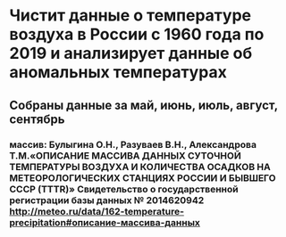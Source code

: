 # Чистит данные о температуре воздуха в России с 1960 года по 2019 и анализирует данные об аномальных температурах
## Cобраны данные за май, июнь, июль, август, сентябрь
### массив: Булыгина О.Н., Разуваев В.Н., Александрова Т.М.«ОПИСАНИЕ МАССИВА ДАННЫХ СУТОЧНОЙ ТЕМПЕРАТУРЫ ВОЗДУХА И КОЛИЧЕСТВА ОСАДКОВ НА МЕТЕОРОЛОГИЧЕСКИХ СТАНЦИЯХ РОССИИ И БЫВШЕГО СССР (TTTR)» Свидетельство о государственной регистрации базы данных № 2014620942 http://meteo.ru/data/162-temperature-precipitation#описание-массива-данных

 
